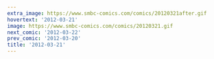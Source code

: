 ```yaml
---
extra_image: https://www.smbc-comics.com/comics/20120321after.gif
hovertext: '2012-03-21'
image: https://www.smbc-comics.com/comics/20120321.gif
next_comic: '2012-03-22'
prev_comic: '2012-03-20'
title: '2012-03-21'
---
```


